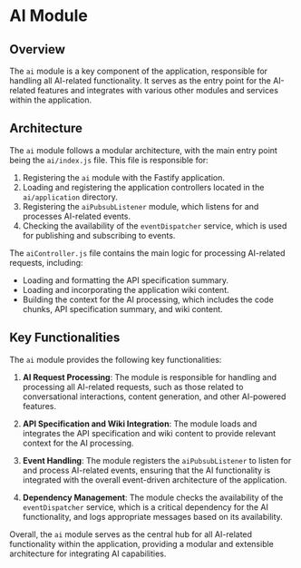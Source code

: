 # AI Module

## Overview

The `ai` module is a key component of the application, responsible for handling all AI-related functionality. It serves as the entry point for the AI-related features and integrates with various other modules and services within the application.

## Architecture

The `ai` module follows a modular architecture, with the main entry point being the `ai/index.js` file. This file is responsible for:

1. Registering the `ai` module with the Fastify application.
2. Loading and registering the application controllers located in the `ai/application` directory.
3. Registering the `aiPubsubListener` module, which listens for and processes AI-related events.
4. Checking the availability of the `eventDispatcher` service, which is used for publishing and subscribing to events.

The `aiController.js` file contains the main logic for processing AI-related requests, including:

- Loading and formatting the API specification summary.
- Loading and incorporating the application wiki content.
- Building the context for the AI processing, which includes the code chunks, API specification summary, and wiki content.

## Key Functionalities

The `ai` module provides the following key functionalities:

1. **AI Request Processing**: The module is responsible for handling and processing all AI-related requests, such as those related to conversational interactions, content generation, and other AI-powered features.

2. **API Specification and Wiki Integration**: The module loads and integrates the API specification and wiki content to provide relevant context for the AI processing.

3. **Event Handling**: The module registers the `aiPubsubListener` to listen for and process AI-related events, ensuring that the AI functionality is integrated with the overall event-driven architecture of the application.

4. **Dependency Management**: The module checks the availability of the `eventDispatcher` service, which is a critical dependency for the AI functionality, and logs appropriate messages based on its availability.

Overall, the `ai` module serves as the central hub for all AI-related functionality within the application, providing a modular and extensible architecture for integrating AI capabilities.